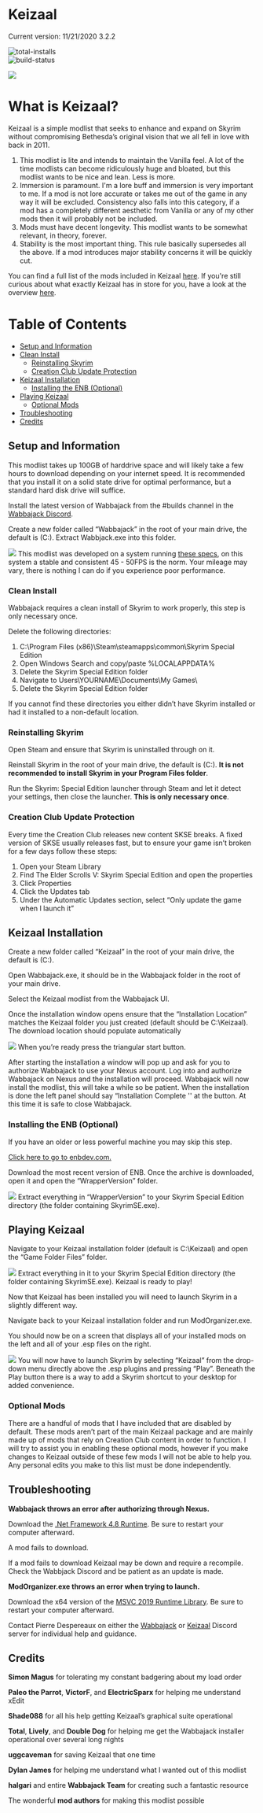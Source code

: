 # Keizaal
Current version: 11/21/2020 3.2.2

![total-installs](https://img.shields.io/endpoint?label=Total%20Installs&style=for-the-badge&url=https://build.wabbajack.org/metrics/badge/keizaal/total_installs_badge.json)  
![build-status](https://img.shields.io/endpoint?label=List%20Status&style=for-the-badge&url=https://build.wabbajack.org/lists/status/keizaal/badge.json)

![](https://lh5.googleusercontent.com/qg1yiTiIK8-eiPjZw1Fe50LJ4oe2FUNfvLZAeczNKNBsTJtm9SsPr6ERvVSHBn0F3XOYPo7xRZoSY_L17N5AKLs51SU8XjFZLWzbF7wPCgGr1zS48Ap30ULjp_6rqwMmif5-oh78)

# What is Keizaal?

Keizaal is a simple modlist that seeks to enhance and expand on Skyrim without compromising Bethesda’s original vision that we all fell in love with back in 2011.  

1.  This modlist is lite and intends to maintain the Vanilla feel. A lot of the time modlists can become ridiculously huge and bloated, but this modlist wants to be nice and lean. Less is more. 
2.  Immersion is paramount. I'm a lore buff and immersion is very important to me. If a mod is not lore accurate or takes me out of the game in any way it will be excluded. Consistency also falls into this category, if a mod has a completely different aesthetic from Vanilla or any of my other mods then it will probably not be included.
3.  Mods must have decent longevity. This modlist wants to be somewhat relevant, in theory, forever.
4.  Stability is the most important thing. This rule basically supersedes all the above. If a mod introduces major stability concerns it will be quickly cut.

You can find a full list of the mods included in Keizaal [here](https://modwat.ch/u/Keizaal/). If you're still curious about what exactly Keizaal has in store for you, have a look at the overview [here](https://www.wabbajack.org/#/modlists/info?machineURL=keizaal).

# Table of Contents
- [Setup and Information](#setup-and-information)
- [Clean Install](#clean-install)
  - [Reinstalling Skyrim](#reinstalling-skyrim)
  - [Creation Club Update Protection](#creation-club-update-protection)
- [Keizaal Installation](#keizaal-installation)
  - [Installing the ENB (Optional)](#installing-the-enb-optional)
- [Playing Keizaal](#playing-keizaal)
  - [Optional Mods](#optional-mods)
- [Troubleshooting](#troubleshooting)
- [Credits](#credits)

## Setup and Information

This modlist takes up 100GB of harddrive space and will likely take a few hours to download depending on your internet speed. It is recommended that you install it on a solid state drive for optimal performance, but a standard hard disk drive will suffice.

Install the latest version of Wabbajack from the #builds channel in the [Wabbajack Discord](https://discordapp.com/invite/wabbajack).

Create a new folder called “Wabbajack” in the root of your main drive, the default is (C:). Extract Wabbjack.exe into this folder.

![](https://lh3.googleusercontent.com/J2TSlfEol5ph4dQ1satHzWZS4B3JGHuGCTguSnDv7PBs0CI61psyN3LNZ2xVW-lslGcSbix65cU4_joIjYO5Hz0OGET8Rjlev0Oi7bxLNOzkRXdvxBDAK7d058LanhUJWb9MPG6M)
This modlist was developed on a system running [these specs](https://pcpartpicker.com/list/7JD9n7), on this system a stable and consistent 45 - 50FPS is the norm. Your mileage may vary, there is nothing I can do if you experience poor performance.

### Clean Install

Wabbajack requires a clean install of Skyrim to work properly, this step is only necessary once.

Delete the following directories:

1.  C:\Program Files (x86)\Steam\steamapps\common\Skyrim Special Edition
2.  Open Windows Search and copy/paste %LOCALAPPDATA%
3.  Delete the Skyrim Special Edition folder
4.  Navigate to Users\YOURNAME\Documents\My Games\
5.  Delete the Skyrim Special Edition folder

If you cannot find these directories you either didn’t have Skyrim installed or had it installed to a non-default location.

### Reinstalling Skyrim

Open Steam and ensure that Skyrim is uninstalled through on it.

Reinstall Skyrim in the root of your main drive, the default is (C:). **It is not recommended to install Skyrim in your Program Files folder**.

Run the Skyrim: Special Edition launcher through Steam and let it detect your settings, then close the launcher. **This is only necessary once**.

### Creation Club Update Protection

Every time the Creation Club releases new content SKSE breaks. A fixed version of SKSE usually releases fast, but to ensure your game isn’t broken for a few days follow these steps:

1.  Open your Steam Library
2.  Find The Elder Scrolls V: Skyrim Special Edition and open the properties
3.  Click Properties
4.  Click the Updates tab
5.  Under the Automatic Updates section, select “Only update the game when I launch it”

## Keizaal Installation

Create a new folder called “Keizaal” in the root of your main drive, the default is (C:).

Open Wabbajack.exe, it should be in the Wabbajack folder in the root of your main drive.

Select the Keizaal modlist from the Wabbajack UI.

Once the installation window opens ensure that the “Installation Location” matches the Keizaal folder you just created (default should be C:\Keizaal\). The download location should populate automatically

![](https://lh4.googleusercontent.com/P7t5u3IoiDj4ERKY-KInr3n5eBEgJqiqgBk4wJgpI4nqCL6OX1OhcDhW_7VGfnpNwN3wVwLwPYTGNAuybSh6Mx08ImAs6LXayiwInRbbrH3Y4-hVDE0lPql49Qm7LCLQGbKfZs4a)
When you’re ready press the triangular start button.

After starting the installation a window will pop up and ask for you to authorize Wabbajack to use your Nexus account. Log into and authorize Wabbajack on Nexus and the installation will proceed. Wabbajack will now install the modlist, this will take a while so be patient. When the installation is done the left panel should say “Installation Complete '' at the button. At this time it is safe to close Wabbajack.

### Installing the ENB (Optional)

If you have an older or less powerful machine you may skip this step.

[Click here to go to enbdev.com.](http://enbdev.com/download_mod_tesskyrimse.htm)

Download the most recent version of ENB. Once the archive is downloaded, open it and open the “WrapperVersion” folder.

![](https://lh6.googleusercontent.com/SPfkD5mRAFwiXKdriV7B2GvDdcqs7wLS4DeF1eHO-gzGd--AHX1tavpmxRA8GFnCpyrqcZ-vCyo0IdgrShtZWXmcadYFaLyBfFMZjLFqJiGrDQFrYhFxffWIqOL5gsSD0VSRqq06)
Extract everything in “WrapperVersion” to your Skyrim Special Edition directory (the folder containing SkyrimSE.exe).

## Playing Keizaal

Navigate to your Keizaal installation folder (default is C:\Keizaal\) and open the “Game Folder Files” folder.

![](https://lh5.googleusercontent.com/AcN_DN0Xr133rwF-ntqbHbcv6e7GVs0ChBY7as__v_EkTaoGotVkR6E_JCDzO0m-QHmpjGqT7WG74cikRaYKOb2Ojr_O8aZ4I-A6He-CxjWkQ-tUB7G8a3uMRPj7lJQ0934U-_q5)
Extract everything in it to your Skyrim Special Edition directory (the folder containing SkyrimSE.exe). Keizaal is ready to play!

Now that Keizaal has been installed you will need to launch Skyrim in a slightly different way.

Navigate back to your Keizaal installation folder and run ModOrganizer.exe.

You should now be on a screen that displays all of your installed mods on the left and all of your .esp files on the right.

![](https://lh4.googleusercontent.com/_bSzqh7vA4QHZ3m7cnCj2s0-hW-LqXU8vLryDidqN0DDNa4MhOV7HupaDjEEBdIztDf0qg9FHeotUEqIjdhrQg2xddNM33TMQIIvwX0yzSQCphBtwdGT7vRzfb-Wv2j64CPY_K02)
You will now have to launch Skyrim by selecting “Keizaal” from the drop-down menu directly above the .esp plugins and pressing “Play”. Beneath the Play button there is a way to add a Skyrim shortcut to your desktop for added convenience.

### Optional Mods

There are a handful of mods that I have included that are disabled by default. These mods aren’t part of the main Keizaal package and are mainly made up of mods that rely on Creation Club content in order to function. I will try to assist you in enabling these optional mods, however if you make changes to Keizaal outside of these few mods I will not be able to help you. Any personal edits you make to this list must be done independently.

## Troubleshooting

**Wabbajack throws an error after authorizing through Nexus.**

Download the [.Net Framework 4.8 Runtime](https://dotnet.microsoft.com/download/dotnet-framework/net48). Be sure to restart your computer afterward.

A mod fails to download.

If a mod fails to download Keizaal may be down and require a recompile. Check the Wabbjack Discord and be patient as an update is made.

**ModOrganizer.exe throws an error when trying to launch.**

Download the x64 version of the [MSVC 2019 Runtime Library](https://support.microsoft.com/en-us/help/2977003/the-latest-supported-visual-c-downloads). Be sure to restart your computer afterward.

Contact Pierre Despereaux on either the [Wabbajack](https://discordapp.com/invite/wabbajack) or [Keizaal](https://discord.gg/eYZJFP8) Discord server for individual help and guidance.

## Credits

**Simon Magus**
for tolerating my constant badgering about my load order

**Paleo the Parrot**, **VictorF**, and **ElectricSparx**
for helping me understand xEdit

**Shade088**
for all his help getting Keizaal’s graphical suite operational

**Total**,  **Lively**, and **Double Dog**
for helping me get the Wabbajack installer operational over several long nights

**uggcaveman**
for saving Keizaal that one time

**Dylan James**
for helping me understand what I wanted out of this modlist

**halgari** and entire **Wabbajack Team**
for creating such a fantastic resource

The wonderful **mod authors**
for making this modlist possible
